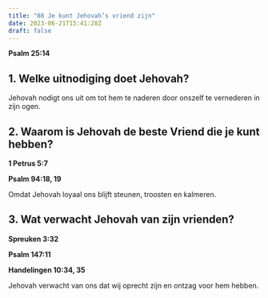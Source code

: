 ```yaml
---
title: "08 Je kunt Jehovah’s vriend zijn"
date: 2023-06-21T15:41:28Z
draft: false
---
```


**Psalm 25:14**

## 1. Welke uitnodiging doet Jehovah?

Jehovah nodigt ons uit om tot hem te naderen door onszelf te vernederen in zijn ogen.

## 2. Waarom is Jehovah de beste Vriend die je kunt hebben?

**1 Petrus 5:7**

**Psalm 94:18, 19**

Omdat Jehovah loyaal ons blijft steunen, troosten en kalmeren.

## 3. Wat verwacht Jehovah van zijn vrienden?

**Spreuken 3:32**

**Psalm 147:11**

**Handelingen 10:34, 35**

Jehovah verwacht van ons dat wij oprecht zijn en ontzag voor hem hebben.
